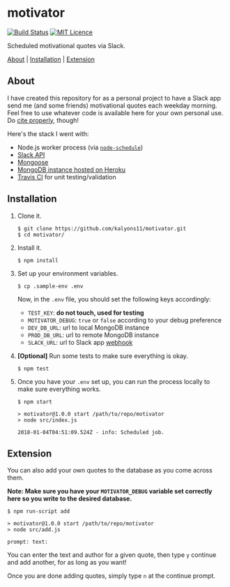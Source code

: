 # motivator

[![Build Status](https://travis-ci.org/kalyons11/motivator.svg?branch=master)](https://travis-ci.org/kalyons11/motivator) [![MIT Licence](https://badges.frapsoft.com/os/mit/mit.svg?v=103)](https://opensource.org/licenses/mit-license.php)

Scheduled motivational quotes via Slack.

[About](#about) | [Installation](#installation) | [Extension](#extension)

## About

I have created this repository for as a personal project to have a Slack app send me (and some friends)
motivational quotes each weekday morning. Feel free to use whatever code is available here for your own personal use. Do [cite properly](https://integrity.mit.edu/handbook/writing-code), though!

Here's the stack I went with:

- Node.js worker process (via [`node-schedule`](https://github.com/node-schedule/node-schedule))
- [Slack API](https://api.slack.com/)
- [Mongoose](http://mongoosejs.com/)
- [MongoDB instance hosted on Heroku](https://devcenter.heroku.com/articles/mongolab)
- [Travis CI](https://travis-ci.org) for unit testing/validation

## Installation

1. Clone it.

	```
	$ git clone https://github.com/kalyons11/motivator.git
	$ cd motivator/
	```

2. Install it.

	```
	$ npm install
	```

3. Set up your environment variables.

    ```
    $ cp .sample-env .env
    ```
    
    Now, in the `.env` file, you should set the following keys accordingly:
    
    - `TEST_KEY`: **do not touch, used for testing**
    - `MOTIVATOR_DEBUG`: `true` or `false` according to your debug preference
    - `DEV_DB_URL`: url to local MongoDB instance
    - `PROD_DB_URL`: url to remote MongoDB instance
    - `SLACK_URL`: url to Slack app [webhook](https://api.slack.com/incoming-webhooks)

4. **[Optional]** Run some tests to make sure everything is okay.

	```
	$ npm test
	```

5. Once you have your `.env` set up, you can run the process locally to make sure everything works.

    ```
    $ npm start
    
    > motivator@1.0.0 start /path/to/repo/motivator
    > node src/index.js
    
    2018-01-04T04:51:09.524Z - info: Scheduled job.
    ```
## Extension

You can also add your own quotes to the database as you come across them.

**Note: Make sure you have your `MOTIVATOR_DEBUG` variable set correctly here
so you write to the desired database.**

```
$ npm run-script add

> motivator@1.0.0 start /path/to/repo/motivator
> node src/add.js

prompt: text: 
```

You can enter the text and author for a given quote, then type `y`
continue and add another, for as long as you want!

Once you are done adding quotes, simply type `n` at the continue prompt.
